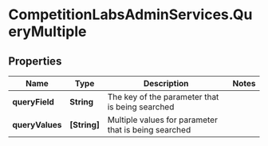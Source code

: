 # CompetitionLabsAdminServices.QueryMultiple

## Properties

Name | Type | Description | Notes
------------ | ------------- | ------------- | -------------
**queryField** | **String** | The key of the parameter that is being searched | 
**queryValues** | **[String]** | Multiple values for parameter that is being searched | 


